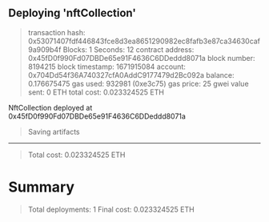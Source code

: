 Deploying 'nftCollection'
   -------------------------
   > transaction hash:    0x53071407fdf446843fce8d3ea8651290982ec8fafb3e87ca34630caf9a909b4f
   > Blocks: 1            Seconds: 12
   > contract address:    0x45fD0f990Fd07DBDe65e91F4636C6DDeddd8071a
   > block number:        8194215
   > block timestamp:     1671915084
   > account:             0x704Dd54f36A740327cfA0AddC9177479d2Bc092a
   > balance:             0.176675475
   > gas used:            932981 (0xe3c75)
   > gas price:           25 gwei
   > value sent:          0 ETH
   > total cost:          0.023324525 ETH

NftCollection deployed at 0x45fD0f990Fd07DBDe65e91F4636C6DDeddd8071a
   > Saving artifacts
   -------------------------------------
   > Total cost:         0.023324525 ETH

Summary
=======
> Total deployments:   1
> Final cost:          0.023324525 ETH